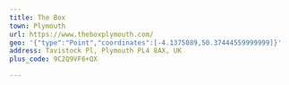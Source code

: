 ```yaml
---
title: The Box
town: Plymouth
url: https://www.theboxplymouth.com/
geo: '{"type":"Point","coordinates":[-4.1375089,50.37444559999999]}'
address: Tavistock Pl, Plymouth PL4 8AX, UK
plus_code: 9C2Q9VF6+QX

---
```


